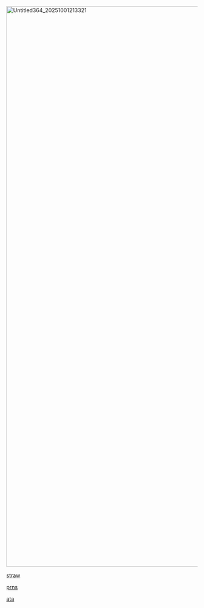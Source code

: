 <img width="1522" height="1478" alt="Untitled364_20251001213321" src="https://github.com/user-attachments/assets/335ae906-2b47-4190-bc35-6bec8e3508a4" />

[straw](https://basketsfate.straw.page/)                                     

[prns](https://pronouns.cc/@mortalpain)

[ata](https://sparklybow.atabook.org/)
